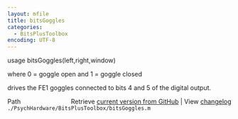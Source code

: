 ```yaml
---
layout: mfile
title: bitsGoggles
categories:
  - BitsPlusToolbox
encoding: UTF-8
---
```


usage bitsGoggles(left,right,window)

where 0 = goggle open
and 1 = goggle closed

drives the FE1 goggles connected to bits 4 and 5 of the digital output.


<div class="code_header" style="text-align:right;">
  <span style="float:left;">Path&nbsp;&nbsp;</span> <span class="counter">Retrieve <a href=
  "https://raw.github.com/Psychtoolbox-3/Psychtoolbox-3/beta/./PsychHardware/BitsPlusToolbox/bitsGoggles.m">current version from GitHub</a> | View <a href=
  "https://github.com/Psychtoolbox-3/Psychtoolbox-3/commits/beta/./PsychHardware/BitsPlusToolbox/bitsGoggles.m">changelog</a></span>
</div>
<div class="code">
  <code>./PsychHardware/BitsPlusToolbox/bitsGoggles.m</code>
</div>
